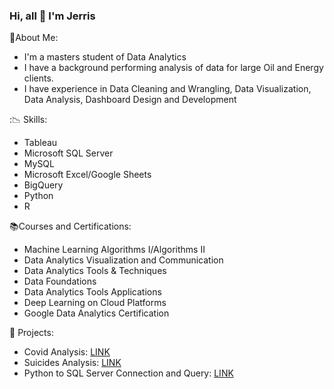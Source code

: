 ### Hi, all 👋 I'm Jerris

<!--
**JerrisG/JerrisG** is a ✨ _special_ ✨ repository because its `README.md` (this file) appears on your GitHub profile.

Here are some ideas to get you started:

- 🔭 I’m currently working on ...
- 🌱 I’m currently learning ...
- 👯 I’m looking to collaborate on ...
- 🤔 I’m looking for help with ...
- 💬 Ask me about ...
- 📫 How to reach me: ...
- 😄 Pronouns: ...
- ⚡ Fun fact: ...
- :bar_chart:
-->
💬About Me:
- I'm a masters student of Data Analytics
- I have a background performing analysis of data for large Oil and Energy clients.
- I have experience in Data Cleaning and Wrangling, Data Visualization, Data Analysis, Dashboard Design and Development

:📉 Skills:
- Tableau
- Microsoft SQL Server
- MySQL
- Microsoft Excel/Google Sheets
- BigQuery
- Python
- R

📚Courses and Certifications:
- Machine Learning Algorithms I/Algorithms II
- Data Analytics Visualization and Communication
- Data Analytics Tools & Techniques
- Data Foundations
- Data Analytics Tools Applications
- Deep Learning on Cloud Platforms
- Google Data Analytics Certification

:construction_worker: Projects:
- Covid Analysis: [LINK](https://github.com/JerrisG/Portfolio_Projects/blob/main/PortfolioProject1V2.sql)
- Suicides Analysis: [LINK](https://github.com/JerrisG/SQL/blob/main/suicides_exploration.sql)
- Python to SQL Server Connection and Query: [LINK](https://github.com/JerrisG/Python/blob/main/python_to_sql_server.ipynb)
